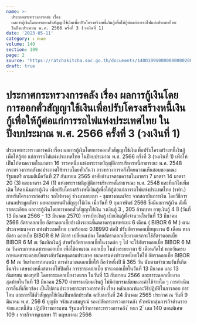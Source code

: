 ```yaml
---
name: >-
  ประกาศกระทรวงการคลัง เรื่อง 
  ผลการกู้เงินโดยการออกตั๋วสัญญาใช้เงินเพื่อปรับโครงสร้างหนี้เงินกู้เพื่อให้กู้ต่อแก่การรถไฟแห่งประเทศไทย
  ในปีงบประมาณ พ.ศ. 2566 ครั้งที่ 3 (วงเงินที่ 1)
date: '2023-05-11'
category: ง พิเศษ
volume: 140
section: 109
page: 2
source: 'https://ratchakitcha.soc.go.th/documents/140D109S0000000000200.pdf'
draft: true
---
```


# ประกาศกระทรวงการคลัง เรื่อง  ผลการกู้เงินโดยการออกตั๋วสัญญาใช้เงินเพื่อปรับโครงสร้างหนี้เงินกู้เพื่อให้กู้ต่อแก่การรถไฟแห่งประเทศไทย ในปีงบประมาณ พ.ศ. 2566 ครั้งที่ 3 (วงเงินที่ 1)

ประกาศกระทรวงการคลัง เรื่อง ผลการกู้เงินโดยการออกตั๋วสัญญาใช้เงินเพื่อปรับโครงสร้างหนี้เงินกู้เพื่อให้กู้ต่อ แก่การรถไฟแห่งประเทศไทย ในปีงบประมาณ พ.ศ. 2566 ครั้งที่ 3 (วงเงินที่ 1) เพื่อให้เป็นไปตามความในมาตรา 16 วรรคหนึ่ง แห่งพระราชบัญญัติการบริหารหนี้สาธารณะ พ.ศ. 2548 กระทรวงการคลังขอประกาศให้ทราบโดยทั่วกันว่า กระทรวงการคลังโดยความเห็นชอบของคณะรัฐมนตรี ตามมติเมื่อวันที่ 27 กันยายน 2565 อาศัยอำนาจตามความในมาตรา 7 มาตรา 14 มาตรา 20 (3) และมาตรา 24 (1) แห่งพระราชบัญญัติการบริหารหนี้สาธารณะ พ.ศ. 2548 และที่แก้ไขเพิ่มเติม ได้ดาเนินการกู้เงิน เพื่อปรับโครงสร้างหนี้เงินกู้เพื่อให้กู้ต่อแก่การรถไฟแห่งประเทศไทย (รฟท.) สาหรับโครงการก่อสร้าง รถไฟทางคู่ ช่วงมาบกะเบา - ชุมทางถนนจิระ จากสถาบันการเงิน โดยวิธีการเสนอประมูลอัตรา ผลตอบแทนตั๋วสัญญาใช้เงิน เมื่อวันที่ 9 กุมภาพันธ์ 2566 ซึ่งมีผลการกู้เงิน ดังนี้ รายละเอียด ผลการกู้เงินโดยการออกตั๋วสัญญาใช้เงิน วงเงินกู้ 3 , 305 ล้านบาท อายุเงินกู้ 4 ปี (วันที่ 13 มีนาคม 2566 - 13 มีนาคม 2570) การเบิกเงินกู้ เบิกเงินกู้ทั้งจำนวนในวันที่ 13 มีนาคม 2566 อัตราดอกเบี้ย อัตราดอกเบี้ยอ้างอิงระยะสั้นตลาดกรุงเทพระยะ 6 เดือน ( BIBOR 6 M ) ตามประกาศธนาคาร แห่งประเทศไทย บวกร้อยละ 0.18990 ต่อปี ปรับอัตราดอกเบี้ยทุกงวด 6 เดือน หากอัตรา ดอกเบี้ย BIBOR 6 M มีการ เปลี่ยนแปลง โดยอัตราดอกเบี้ยงวดแรกจะใช้อัตราดอกเบี้ย BIBOR 6 M ณ วันเบิกเงินกู้ สำหรับอัตราดอกเบี้ยในงวดต่อ ๆ ไป จะใช้อัตราดอกเบี้ย BIBOR 6 M ณ วันครบกาหนดชาระดอกเบี้ย เพื่อใช้คานวณ ดอกเบี้ย ในช่วงระยะเวลา 6 เดือนถัดไป หากวันครบ กาหนดชาระดอกเบี้ยตรงกับวันหยุดตามประกาศ ธนาคารแห่งประเทศไทยให้ใช้ อัตราดอกเบี้ย BIBOR 6 M ณ วันทำการก่อนหน้า การคำนวณดอกเบี้ยให้ ถือว่าหนึ่งปี มี 365 วัน นับตามจำนวนวันที่เกิดขึ้นจริง เศษของหนึ่งสตางค์ให้ปัดทิ้ง การชาระดอกเบี้ย ชาระดอกเบี้ยในวันที่ 13 มีนาคม และ 13 กันยายน ของทุกปี โดยชาระดอกเบี้ยงวดแรก ในวันที่ 13 กันยายน 2566 และชาระดอกเบี้ยงวดสุดท้ายในวันที่ 13 มีนาคม 2570 ค่าธรรมเนียมเงินกู้ ไม่มีค่าธรรมเนียมและค่าใช้จ่ายใด ๆ การดำเนินการอื่นที่เกี่ยวข้อง เป็นไปตามประกาศกระทรวงการคลัง เรื่อง หลักเกณฑ์และวิธีปฏิบัติในการออก การโอน และการใช้ตั๋วสัญญาใช้เงินเป็นหลักประกัน ฉบับลงวันที่ 24 มีนาคม 2565 ประกาศ ณ วันที่ 9 มีนาคม พ.ศ. 256 6 บุญชัย จรัสแสงสมบูรณ์ รองปลัดกระทรวงการคลัง หัวหน้ากลุ่มภารกิจด้านรายจ่ายและหนี้สิน ปฏิบัติราชการแทน รัฐมนตรีว่าการกระทรวงการคลัง ้ หนา 2 ่ เลม 140 ตอนพิเศษ 109 ง ราชกิจจานุเบกษา 11 พฤษภาคม 2566
